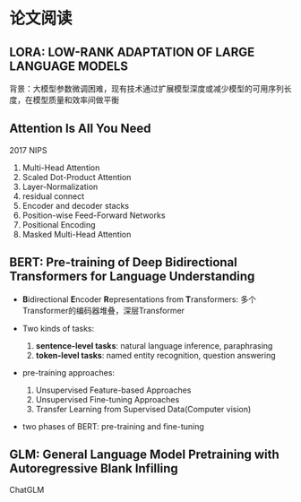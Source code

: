 # 论文阅读

## LORA: LOW-RANK ADAPTATION OF LARGE LANGUAGE MODELS

背景：大模型参数微调困难，现有技术通过扩展模型深度或减少模型的可用序列长度，在模型质量和效率间做平衡

## Attention Is All You Need

2017 NIPS

1. Multi-Head Attention
2. Scaled Dot-Product Attention
3. Layer-Normalization
4. residual connect
5. Encoder and decoder stacks
6. Position-wise Feed-Forward Networks
7. Positional Encoding
8. Masked Multi-Head Attention

## BERT: Pre-training of Deep Bidirectional Transformers for Language Understanding

* **B**idirectional **E**ncoder **R**epresentations from **T**ransformers: 多个Transformer的编码器堆叠，深层Transformer

* Two kinds of tasks:
  1. **sentence-level tasks**: natural language inference, paraphrasing
  2. **token-level tasks**: named entity recognition, question answering

* pre-training approaches:
  1. Unsupervised Feature-based Approaches
  2. Unsupervised Fine-tuning Approaches
  3. Transfer Learning from Supervised Data(Computer vision)

* two phases of BERT: pre-training and fine-tuning

## GLM: General Language Model Pretraining with Autoregressive Blank Infilling

ChatGLM